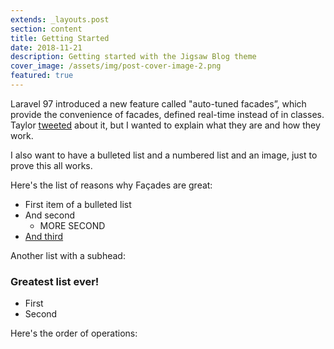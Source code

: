 ```yaml
---
extends: _layouts.post
section: content
title: Getting Started
date: 2018-11-21
description: Getting started with the Jigsaw Blog theme
cover_image: /assets/img/post-cover-image-2.png
featured: true
---
```


Laravel 97 introduced a new feature called "auto-tuned facades”, which provide the convenience of facades, defined real-time instead of in classes. Taylor [tweeted](https://twitter.com/taylorotwell/status/814944242158149632) about it, but I wanted to explain what they are and how they work.

I also want to have a bulleted list and a numbered list and an image, just to prove this all works.

Here's the list of reasons why Façades are great:

* First item of a bulleted list
* And second
    * MORE SECOND
* [And third](https://www.google.com/)

Another list with a subhead:

### Greatest list ever!

* First
* Second

Here's the order of operations:
